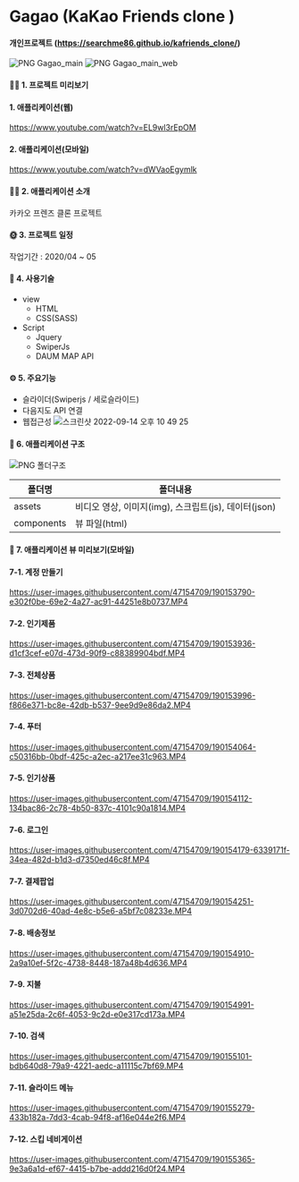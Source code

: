 # Gagao (KaKao Friends clone )

#### 개인프로젝트 (https://searchme86.github.io/kafriends_clone/)
![PNG  Gagao_main](https://user-images.githubusercontent.com/47154709/190147684-b7f73b04-35ae-4bc9-84ae-a008454951fd.png)
![PNG  Gagao_main_web](https://user-images.githubusercontent.com/47154709/190147714-876e0abf-71ef-46a8-b468-2bec18b88008.png)

#### 👋🏻 1. 프로젝트 미리보기
#### 1. 애플리케이션(웹)
https://www.youtube.com/watch?v=EL9wl3rEpOM

#### 2. 애플리케이션(모바일)
https://www.youtube.com/watch?v=dWVaoEgymlk

#### 💁🏻 2. 애플리케이션 소개
카카오 프렌즈 클론 프로젝트

#### 🌞 3. 프로젝트 일정
작업기간 : 2020/04 ~ 05

#### 🔨 4. 사용기술
+ view
  + HTML
  + CSS(SASS)
+ Script
  + Jquery
  + SwiperJs
  + DAUM MAP API

#### ⚙️ 5. 주요기능
+ 슬라이더(Swiperjs / 세로슬라이드)
+ 다음지도 API 연결
+ 웹접근성 
![스크린샷 2022-09-14 오후 10 49 25](https://user-images.githubusercontent.com/47154709/190175314-b72b33f5-baa6-4b5d-bb7a-99c869c9bb4d.png)

#### 🔦 6. 애플리케이션 구조
![PNG  폴더구조](https://user-images.githubusercontent.com/47154709/190152429-3991ad5a-7c02-44ea-a34d-ca0ca6810a7c.png)

폴더명 | 폴더내용
----| -----
assets | 비디오 영상, 이미지(img), 스크립트(js), 데이터(json)
components | 뷰 파일(html)

#### 🧸 7. 애플리케이션 뷰 미리보기(모바일)
#### 7-1. 계정 만들기
https://user-images.githubusercontent.com/47154709/190153790-e302f0be-69e2-4a27-ac91-44251e8b0737.MP4

#### 7-2. 인기제품
https://user-images.githubusercontent.com/47154709/190153936-d1cf3cef-e07d-473d-90f9-c88389904bdf.MP4

#### 7-3. 전체상품
https://user-images.githubusercontent.com/47154709/190153996-f866e371-bc8e-42db-b537-9ee9d9e86da2.MP4

#### 7-4. 푸터
https://user-images.githubusercontent.com/47154709/190154064-c50316bb-0bdf-425c-a2ec-a217ee31c963.MP4

#### 7-5. 인기상품
https://user-images.githubusercontent.com/47154709/190154112-134bac86-2c78-4b50-837c-4101c90a1814.MP4

#### 7-6. 로그인
https://user-images.githubusercontent.com/47154709/190154179-6339171f-34ea-482d-b1d3-d7350ed46c8f.MP4

#### 7-7. 결제팝업
https://user-images.githubusercontent.com/47154709/190154251-3d0702d6-40ad-4e8c-b5e6-a5bf7c08233e.MP4

#### 7-8. 배송정보
https://user-images.githubusercontent.com/47154709/190154910-2a9a10ef-5f2c-4738-8448-187a48b4d636.MP4

#### 7-9. 지불
https://user-images.githubusercontent.com/47154709/190154991-a51e25da-2c6f-4053-9c2d-e0e317cd173a.MP4

#### 7-10. 검색
https://user-images.githubusercontent.com/47154709/190155101-bdb640d8-79a9-4221-aedc-a11115c7bf69.MP4

#### 7-11. 슬라이드 메뉴
https://user-images.githubusercontent.com/47154709/190155279-433b182a-7dd3-4cab-94f8-af16e044e2f6.MP4

#### 7-12. 스킵 네비게이션
https://user-images.githubusercontent.com/47154709/190155365-9e3a6a1d-ef67-4415-b7be-addd216d0f24.MP4





